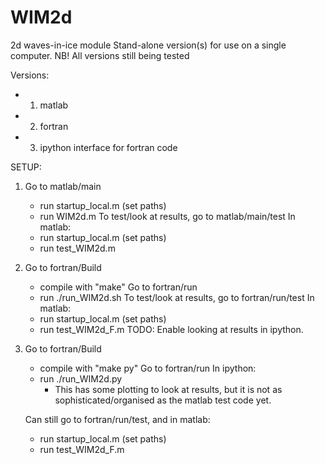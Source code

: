 WIM2d
=====

2d waves-in-ice module
Stand-alone version(s) for use on a single computer.
NB! All versions still being tested

Versions:
- 1. matlab
- 2. fortran
- 3. ipython interface for fortran code

SETUP:
1. Go to matlab/main
   * run startup_local.m (set paths)
   * run WIM2d.m
   To test/look at results, go to matlab/main/test
   In matlab:
   * run startup_local.m (set paths)
   * run test_WIM2d.m

2. Go to fortran/Build
   * compile with "make"
   Go to fortran/run
   * run ./run_WIM2d.sh
   To test/look at results, go to fortran/run/test
   In matlab:
   * run startup_local.m (set paths)
   * run test_WIM2d_F.m
   TODO:
   Enable looking at results in ipython.

3. Go to fortran/Build
   * compile with "make py"
   Go to fortran/run
   In ipython:
   * run ./run_WIM2d.py
     - This has some plotting to look at results,
       but it is not as sophisticated/organised
       as the matlab test code yet.

   Can still go to fortran/run/test, and
   in matlab:
   * run startup_local.m (set paths)
   * run test_WIM2d_F.m
